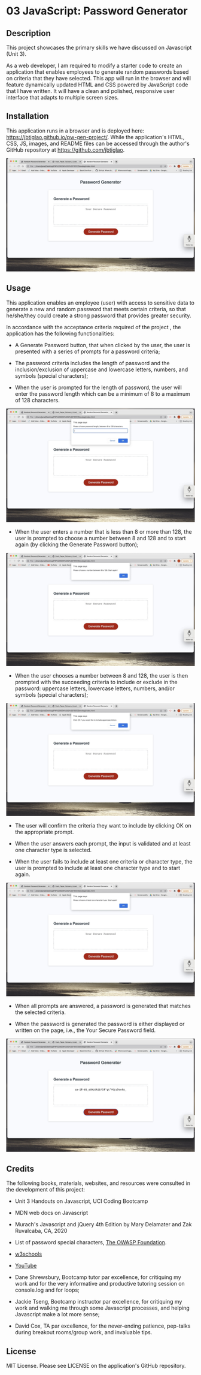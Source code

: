 # 03 JavaScript: Password Generator

## Description

This project showcases the primary skills we have discussed on Javascript (Unit 3). 

As a web developer, I am required to modify a starter code to create an application that enables employees to generate random passwords based on criteria that they have selected. This app will run in the browser and will feature dynamically updated HTML and CSS powered by JavaScript code that I have written. It will have a clean and polished, responsive user interface that adapts to multiple screen sizes.


## Installation

This application runs in a browser and is deployed here: https://jbtiglao.github.io/pw-gen-project/. While the application's HTML, CSS, JS, images, and README files can be accessed through the author's GitHub repository at https://github.com/jbtiglao. 


![image of the password generator app](./assets/images/pw_gen1.jpg)  



## Usage

This application enables an employee (user) with access to sensitive data to generate a new and random password that meets certain criteria, so that he/she/they could create a strong password that provides greater security. 

In accordance with the acceptance criteria required of the project , the application has the following functionalities: 

- A Generate Password button, that when clicked by the user, the user is presented with a series of prompts for a password criteria;

- The password criteria includes the length of password and the inclusion/exclusion of uppercase and lowercase letters, numbers, and symbols (special characters);

- When the user is prompted for the length of password, the user will enter the password length which can be a minimum of 8 to a maximum of 128 characters.



![image of prompt for password length](./assets/images/pw_gen2_pwlength.jpg) 



- When the user enters a number that is less than 8 or more than 128, the user is prompted to choose a number between 8 and 128 and to start again (by clicking the Generate Password button);



![image of prompt when password length is less than 8 or more than 128 characters](./assets/images/pw_gen4_nolength.jpg)  


- When the user chooses a number between 8 and 128, the user is then prompted with the succeeding criteria to include or exclude in the password: uppercase letters, lowercase letters, numbers, and/or symbols (special characters);



![image of the password generator criteria for uppercase letters](./assets/images/pw_gen3_criteria.jpg)  



- The user will confirm the criteria they want to include by clicking OK on the appropriate prompt.

- When the user answers each prompt, the input is validated and at least one character type is selected.

- When the user fails to include at least one criteria or character type, the user is prompted to include at least one character type and to start again.



![image of the prompt when no criteria is selected](./assets/images/pw_gen5_nocriteria.jpg)  



- When all prompts are answered, a password is generated that matches the selected criteria.

- When the password is generated the password is either displayed or written on the page, i.e., the Your Secure Password field. 



![image of generated password](./assets/images/pw_gen6_generatedpw.jpg) 



## Credits

The following books, materials, websites, and resources were consulted in the development of this project:

- Unit 3 Handouts on Javascript, UCI Coding Bootcamp

- MDN web docs on Javascript

- Murach's Javascript and jQuery 4th Edition by Mary Delamater and Zak Ruvalcaba, CA, 2020

- List of password special characters, [The OWASP Foundation](https://www.owasp.org/index.php/Password_special_characters). 

- [w3schools](http://www.w3schools)

- [YouTube](http://www.youtube.com) 

- Dane Shrewsbury, Bootcamp tutor par excellence, for critiquing my work and for the very informative and productive tutoring session on console.log and for loops;

- Jackie Tseng, Bootcamp instructor par excellence, for critiquing my work and walking me through some Javascript processes, and helping Javascript make a lot more sense;

- David Cox, TA par excellence, for the never-ending patience, pep-talks during breakout rooms/group work, and invaluable tips.

## License
MIT License. Please see LICENSE on the application's GitHub repository.

